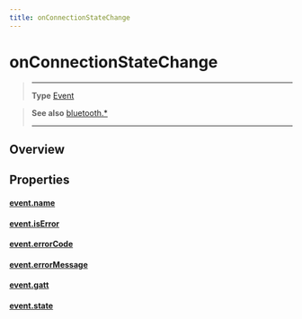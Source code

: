```yaml
---
title: onConnectionStateChange
---
```

# onConnectionStateChange

> --------------------- ------------------------------------------------------------------------------------------
> __Type__              [Event](https://docs.coronalabs.com/api/type/Event.html)


> __See also__          [bluetooth.*](/plugin/bluetooth/)
> --------------------- ------------------------------------------------------------------------------------------

## Overview

## Properties

#### [event.name](/plugin/bluetooth/type/Gatt/event/onConnectionStateChange/name)

#### [event.isError](/plugin/bluetooth/type/Gatt/event/onConnectionStateChange/isError)

#### [event.errorCode](/plugin/bluetooth/type/Gatt/event/onConnectionStateChange/errorCode)

#### [event.errorMessage](/plugin/bluetooth/type/Gatt/event/onConnectionStateChange/errorMessage)

#### [event.gatt](/plugin/bluetooth/type/Gatt/event/onConnectionStateChange/gatt)

#### [event.state](/plugin/bluetooth/type/Gatt/event/onConnectionStateChange/state)